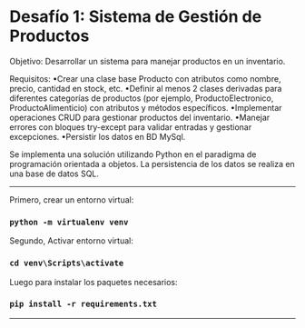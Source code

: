  
# Desafío 1: Sistema de Gestión de Productos

Objetivo: Desarrollar un sistema para manejar productos en un inventario.

Requisitos:
    •Crear una clase base Producto con atributos como nombre, precio, cantidad en stock, etc.
    •Definir al menos 2 clases derivadas para diferentes categorías de productos (por ejemplo, ProductoElectronico, ProductoAlimenticio) con atributos y métodos específicos.
    •Implementar operaciones CRUD para gestionar productos del inventario.
    •Manejar errores con bloques try-except para validar entradas y gestionar excepciones.
    •Persistir los datos en BD MySql.

Se implementa una solución utilizando Python en el paradigma de programación orientada a objetos.
La persistencia de los datos se realiza en una base de datos SQL.



<hr/>

Primero, crear un entorno virtual:
### `python -m virtualenv venv`

Segundo, Activar entorno virtual:
### `cd venv\Scripts\activate`

Luego para instalar los paquetes necesarios:
### `pip install -r requirements.txt`

<hr/>

